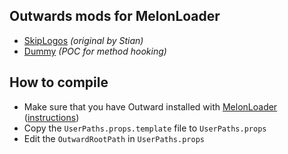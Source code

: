 ## Outwards mods for MelonLoader

* [SkipLogos](src/SkipLogos/README.md) _(original by Stian)_
* [Dummy](src/Dummy/README.md) _(POC for method hooking)_

## How to compile

* Make sure that you have Outward installed with [MelonLoader](https://melonwiki.xyz/) ([instructions](https://melonwiki.xyz/#/README?id=installation-on-il2cpp-games))
* Copy the `UserPaths.props.template` file to `UserPaths.props`
* Edit the `OutwardRootPath` in `UserPaths.props`
